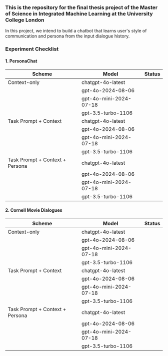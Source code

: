 ### This is the repository for the final thesis project of the Master of Science in Integrated Machine Learning at the University College London

In this project, we intend to build a chatbot that learns user's style of communication and persona from the input dialogue history.


### Experiment Checklist
#### 1. PersonaChat

| Scheme                 | Model                 | Status |
|------------------------|-----------------------|--------|
| Context-only           | chatgpt-4o-latest     |       |
|                        | gpt-4o-2024-08-06     |     |
|                        | gpt-4o-mini-2024-07-18|      |
|                        | gpt-3.5-turbo-1106    |      |
| Task Prompt + Context  | chatgpt-4o-latest     |        |
|                        | gpt-4o-2024-08-06     |        |
|                        | gpt-4o-mini-2024-07-18|        |
|                        | gpt-3.5-turbo-1106    |        |
| Task Prompt + Context + Persona | chatgpt-4o-latest     |        |
|                        | gpt-4o-2024-08-06     |        |
|                        | gpt-4o-mini-2024-07-18|        |
|                        | gpt-3.5-turbo-1106    |        |


#### 2. Cornell Movie Dialogues

| Scheme                 | Model                 | Status |
|------------------------|-----------------------|--------|
| Context-only           | chatgpt-4o-latest     |        |
|                        | gpt-4o-2024-08-06     |        |
|                        | gpt-4o-mini-2024-07-18|        |
|                        | gpt-3.5-turbo-1106    |        |
| Task Prompt + Context  | chatgpt-4o-latest     |        |
|                        | gpt-4o-2024-08-06     |        |
|                        | gpt-4o-mini-2024-07-18|        |
|                        | gpt-3.5-turbo-1106    |        |
| Task Prompt + Context + Persona | chatgpt-4o-latest     |        |
|                        | gpt-4o-2024-08-06     |        |
|                        | gpt-4o-mini-2024-07-18|        |
|                        | gpt-3.5-turbo-1106    |        |




